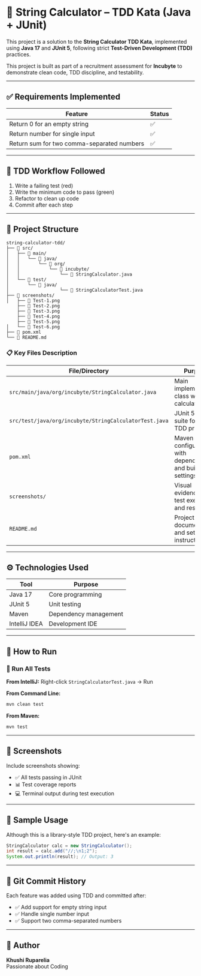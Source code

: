 # 🧪 String Calculator – TDD Kata (Java + JUnit)

This project is a solution to the **String Calculator TDD Kata**, implemented using **Java 17** and **JUnit 5**, following strict **Test-Driven Development (TDD)** practices.

This project is built as part of a recruitment assessment for **Incubyte** to demonstrate clean code, TDD discipline, and testability.

---

## ✅ Requirements Implemented

| Feature | Status |
|--------|--------|
| Return 0 for an empty string | ✅ |
| Return number for single input | ✅ |
| Return sum for two comma-separated numbers | ✅ |

---

## 🧪 TDD Workflow Followed

1. Write a failing test (red)
2. Write the minimum code to pass (green)
3. Refactor to clean up code
4. Commit after each step

---

## 📁 Project Structure

```
string-calculator-tdd/
├── 📂 src/
│   ├── 📂 main/
│   │   └── 📂 java/
│   │       └── 📂 org/
│   │           └── 📂 incubyte/
│   │               └── 📄 StringCalculator.java
│   └── 📂 test/
│       └── 📂 java/
│                   └── 📄 StringCalculatorTest.java
├── 📂 screenshots/
│   ├── 📸 Test-1.png
    ├── 📸 Test-2.png
    ├── 📸 Test-3.png
    ├── 📸 Test-4.png
    ├── 📸 Test-5.png
│   └── 📸 Test-6.png
├── 📄 pom.xml
└── 📄 README.md
```

### 📋 Key Files Description

| File/Directory | Purpose |
|---------------|---------|
| `src/main/java/org/incubyte/StringCalculator.java` | Main implementation class with calculator logic |
| `src/test/java/org/incubyte/StringCalculatorTest.java` | JUnit 5 test suite following TDD principles |
| `pom.xml` | Maven configuration with dependencies and build settings |
| `screenshots/` | Visual evidence of test execution and results |
| `README.md` | Project documentation and setup instructions |

---

## ⚙️ Technologies Used

| Tool         | Purpose              |
|--------------|----------------------|
| Java 17      | Core programming     |
| JUnit 5      | Unit testing         |
| Maven        | Dependency management |
| IntelliJ IDEA| Development IDE      |

---

## 🚀 How to Run

### 🧪 Run All Tests

**From IntelliJ:**
Right-click `StringCalculatorTest.java` → Run

**From Command Line:**
```bash
mvn clean test
```

**From Maven:**
```bash
mvn test
```

---

## 📸 Screenshots

Include screenshots showing:
- ✅ All tests passing in JUnit
- 📊 Test coverage reports
- 💻 Terminal output during test execution

---

## 📌 Sample Usage

Although this is a library-style TDD project, here's an example:

```java
StringCalculator calc = new StringCalculator();
int result = calc.add("//;\n1;2");
System.out.println(result); // Output: 3
```

---

## 📜 Git Commit History

Each feature was added using TDD and committed after:
- ✅ Add support for empty string input
- ✅ Handle single number input
- ✅ Support two comma-separated numbers

---

## 👤 Author

**Khushi Ruparelia**  
Passionate about Coding
